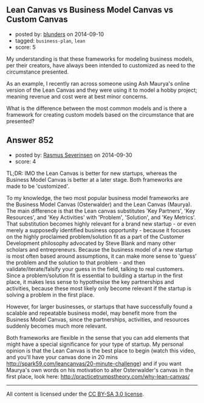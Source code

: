 ## Lean Canvas vs Business Model Canvas vs Custom Canvas

- posted by: [blunders](https://stackexchange.com/users/216182/blunders) on 2014-09-10
- tagged: `business-plan`, `lean`
- score: 5

My understanding is that these frameworks for modeling business models, per their creators, have always been intended to customized as need to the circumstance presented.

As an example, I recently ran across someone using Ash Maurya's online version of the Lean Canvas and they were using it to model a hobby project; meaning revenue and cost were at best minor concerns.

What is the difference between the most common models and is there a framework for creating custom models based on the circumstance that are presented?


## Answer 852

- posted by: [Rasmus Severinsen](https://stackexchange.com/users/5103633/rasmus-severinsen) on 2014-09-30
- score: 4

TL;DR: IMO the Lean Canvas is better for new startups, whereas the Business Model Canvas is better at a later stage. Both frameworks are made to be 'customized'.

To my knowledge, the two most popular business model frameworks are the Business Model Canvas (Osterwalder) and the Lean Canvas (Maurya). The main difference is that the Lean canvas substitutes 'Key Partners', 'Key Resources', and 'Key Activities' with 'Problem', 'Solution', and 'Key Metrics'. That substitution becomes highly relevant for a brand new startup - or even merely a supposedly identified business opportunity - because it focuses on the highly proclaimed problem/solution fit as a part of the Customer Development philosophy advocated by Steve Blank and many other scholars and entrepreneurs. Because the business model of a new startup is most often based around assumptions, it can make more sense to 'guess' the problem and the solution to that problem - and then validate/iterate/falsify your guess in the field, talking to real customers. Since a problem/solution fit is essential to building a startup in the first place, it makes less sense to hypothesise the key partnerships and activities, because these most likely only become relevant if the startup is solving a problem in the first place.

However, for larger businesses, or startups that have successfully found a scalable and repeatable business model, may benefit more from the Business Model Canvas, since the partnerships, activities, and resources suddenly becomes much more relevant.

Both frameworks are flexible in the sense that you can add elements that might have a special significance for your type of startup. My personal opinion is that the Lean Canvas is the best place to begin (watch this video, and you'll have your canvas done in 20 mins http://spark59.com/leancanvas/20-minute-challenge) and if you want Maurya's own words on his motivation to alter Osterwalder's canvas in the first place, look here: http://practicetrumpstheory.com/why-lean-canvas/ 



---

All content is licensed under the [CC BY-SA 3.0 license](https://creativecommons.org/licenses/by-sa/3.0/).
